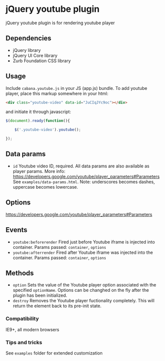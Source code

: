# jQuery youtube plugin

jQuery youtube plugin is for rendering youtube player

## Dependencies
* jQuery library
* jQuery UI Core library
* Zurb Foundation CSS library

## Usage
Include `cabana.youtube.js` in your JS (app.js) bundle.
To add youtube player, place this markup somewhere in your html:
```html
<div class="youtube-video" data-id="JuCIqJYc9oc"></div>
```
and initiate it through javascript:
```js
$(document).ready(function(){

	$('.youtube-video').youtube();

});
```

## Data params
* `id` Youtube video ID, required.
All data params are also available as player params. More info: https://developers.google.com/youtube/player_parameters#Parameters
See `examples/data-params.html`. 
Note: underscores becomes dashes, uppercase becomes lowercase.

## Options
https://developers.google.com/youtube/player_parameters#Parameters

## Events
* `youtube:beforerender` Fired just before Youtube iframe is injected into container. Params passed: `container`, `options`
* `youtube:afterrender` Fired after Youtube iframe was injected into the container. Params passed: `container`, `options`

## Methods
* `option` Sets the value of the Youtube player option associated with the specified `optionName`. Options can be changhed on the fly after the plugin has been initialized.
* `destroy` Removes the Youtube player fuctionality completely. This will return the element back to its pre-init state.

### Compatibility
IE9+, all modern browsers

### Tips and tricks
See `examples` folder for extended customization
